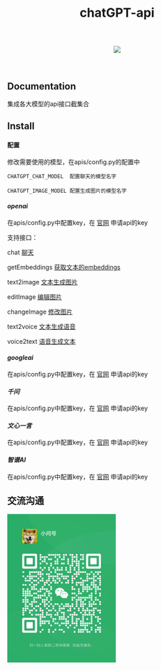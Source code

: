 # <p align="center">chatGPT-api</p>

<br>
<p align="center">
    <a href="#"><img src="https://img.shields.io/badge/python-3.9-green.svg"></a>
</p>
<br />

## Documentation

<p> 集成各大模型的api接口截集合 </p>


## Install

#### 配置

修改需要使用的模型，在apis/config.py的配置中

    CHATGPT_CHAT_MODEL  配置聊天的模型名字

    CHATGPT_IMAGE_MODEL 配置生成图片的模型名字


#### *openai*

在apis/config.py中配置key，在 [官网](https://platform.openai.com/account/api-keys) 申请api的key

支持接口：

chat            [聊天]()

getEmbeddings   [获取文本的embeddings]()

text2image      [文本生成图片]()

editImage       [编辑图片]()

changeImage     [修改图片]()

text2voice      [文本生成语音]()

voice2text      [语音生成文本]()


#### *googleai*

在apis/config.py中配置key，在 [官网](https://cloud.google.com/vertex-ai/docs/generative-ai/model-reference/gemini?hl=zh-cn) 申请api的key

#### *千问*

在apis/config.py中配置key，在 [官网](https://help.aliyun.com/zh/dashscope/developer-reference/tongyi-qianwen-vl-api) 申请api的key


#### *文心一言*

在apis/config.py中配置key，在 [官网](https://yiyan.baidu.com/welcome) 申请api的key


#### *智谱AI*

在apis/config.py中配置key，在 [官网](https://maas.aminer.cn/) 申请api的key



## 交流沟通
<img src="./images/wx.jpg" width="249"/>
